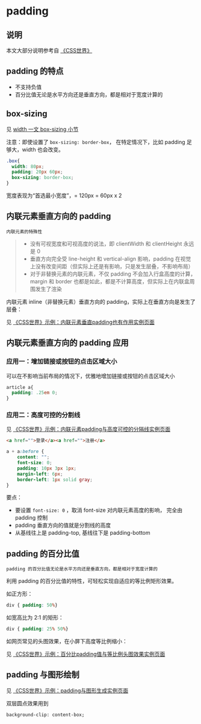 # padding

## 说明

本文大部分说明参考自 [《CSS世界》](https://demo.cssworld.cn/)

## padding 的特点

- 不支持负值
- 百分比值无论是水平方向还是垂直方向，都是相对于宽度计算的

## box-sizing

见 [width 一文 box-sizing 小节](./2019-05-08-width.html#box-sizing)

注意：即使设置了 `box-sizing: border-box`， 在特定情况下，比如 padding 足够大，width 也会改变。

```css
.box{
  width: 80px;
  padding: 20px 60px;
  box-sizing: border-box;
}
```

宽度表现为“首选最小宽度”，= 120px = 60px x 2

## 内联元素垂直方向的 padding

`内联元素的特殊性`

> - 没有可视宽度和可视高度的说法，即 clientWidth 和 clientHeight 永远是 0
> - 垂直方向完全受 line-height 和 vertical-align 影响，padding 在视觉上没有改变间距（但实际上还是有影响，只是发生层叠，不影响布局）
> - 对于非替换元素的内联元素，不仅 padding 不会加入行盒高度的计算， margin 和 border 也都是如此，都是不计算高度，但实际上在内联盒周围发生了渲染

内联元素 inline（非替换元素）垂直方向的 padding，实际上在垂直方向是发生了层叠：

见 [《CSS世界》示例：内联元素垂直padding也有作用实例页面](https://demo.cssworld.cn/4/2-1.php)

## 内联元素垂直方向的 padding 应用

### 应用一：增加链接或按钮的点击区域大小

可以在不影响当前布局的情况下，优雅地增加链接或按钮的点击区域大小

```css
article a{
  padding: .25em 0;
}
```


### 应用二：高度可控的分割线

见 [《CSS世界》示例：内联元素padding与高度可控的分隔线实例页面](https://demo.cssworld.cn/4/2-2.php)

```html
<a href="">登录</a><a href="">注册</a>
```

```css
a + a:before {
    content: "";
    font-size: 0;
    padding: 10px 3px 1px;
    margin-left: 6px;
    border-left: 1px solid gray;
}
```

要点：

- 要设置 `font-size: 0` ，取消 font-size 对内联元素高度的影响， 完全由 padding 控制
- padding 垂直方向的值就是分割线的高度
- 从基线往上是 padding-top, 基线往下是 padding-bottom

## padding 的百分比值

`padding 的百分比值无论是水平方向还是垂直方向，都是相对于宽度计算的`

利用 padding 的百分比值的特性，可轻松实现自适应的等比例矩形效果。

如正方形：

```css
div { padding: 50%}
```

如宽高比为 2:1 的矩形：

```css
div { padding: 25% 50%}
```

如网页常见的头图效果，在小屏下高度等比例缩小：

见 [《CSS世界》示例：百分比padding值与等比例头图效果实例页面](https://demo.cssworld.cn/4/2-3.php)


## padding 与图形绘制

见 [《CSS世界》示例：padding与图形生成实例页面](https://demo.cssworld.cn/4/2-4.php)

双层圆点效果用到

```
background-clip: content-box;
```